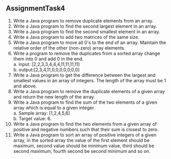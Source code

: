 ## AssignmentTask4
1.	Write a Java program to remove duplicate elements from an array.  
2.	Write a Java program to find the second largest element in an array.  
3.	Write a Java program to find the second smallest element in an array.  
4.	Write a Java program to add two matrices of the same size.  
5.	Write a Java program to move all 0's to the end of an array. Maintain the relative order of the other (non-zero) array elements. 
6.	Write a program to remove the duplicates from a sorted array change them into 0 and add 0 in the end.  
         a.	input: [2,2,3,3,4,4,4,11,11,11,11]  
         b.	output:[2,3,4,11,0,0,0,0,0,0,0]  
7.	Write a Java program to get the difference between the largest and smallest values in an array of integers. The length of the array must be 1 and above.  
8.	Write a Java program to remove the duplicate elements of a given array and return the new length of the array.  
9.	Write a Java program to find the sum of the two elements of a given array which is equal to a given integer.  
         a.	Sample array: [1,2,4,5,6]  
         b.	Target value: 6.  
10.	Write a Java program to find the two elements from a given array of positive and negative numbers such that their sum is closest to zero.  
11.	Write a Java program to sort an array of positive integers of a given array, in the sorted array the value of the first element should be maximum, second value should be minimum value, third should be second maximum, fourth second be second minimum and so on.  

